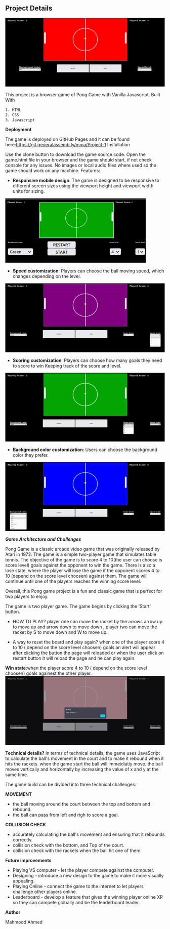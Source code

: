 ## Project Details

![Alt text](<Screenshot from 2023-07-12 16-11-36.png>)

This project is a browser game of Pong Game with Vanilla Javascript.
Built With

    1. HTML
    2. CSS
    3. Javascript

**Deployment**

The game is deployed on GitHub Pages and it can be found here:https://git.generalassemb.ly/mma/Project-1
Installation

Use the clone button to download the game source code. Open the game.html file in your browser and the game should start, if not check console for any issues. No images or local audio files where used so the game should work on any machine.
Features:

- **Responsive mobile design**:
  The game is designed to be responsive to different screen sizes using the viewport height and viewport width units for sizing.

![Alt text](<Screenshot from 2023-07-13 09-58-58.png>)

- **Speed customization**:
  Players can choose the ball moving speed, which changes depending on the level.

![Alt text](<Screenshot from 2023-07-12 16-48-00.png>)

- **Scoring customization**:
  Players can choose how many goals they need to score to win Keeping track of the score and level.

![Alt text](<Screenshot from 2023-07-12 16-47-42.png>)

- **Background color customization**:
  Users can choose the background color they prefer.

![Alt text](<Screenshot from 2023-07-12 16-44-32.png>)

**_Game Architecture and Challenges_**

Pong Game is a classic arcade video game that was originally released by Atari in 1972. The game is a simple two-player game that simulates table tennis. The objective of the game is to score 4 to 10(the user can choose is score level) goals against the opponent to win the game. There is also a lose state, where the player will lose the game if the opponent scores 4 to 10 (depend on the score level choosen) against them. The game will continue until one of the players reaches the winning score level.

Overall, this Pong game project is a fun and classic game that is perfect for two players to enjoy.

The game is two player game. The game begins by clicking the ‘Start’ button.

- HOW TO PLAY?
  player one can move the racket by the arrows arrow up to move up and arrow down to move down , player two can move the racket by S to move down and W to move up.

- A way to reset the board and play again?
  when one of the player score 4 to 10 ( depend on the score level choosen) goals an alert will appear after clicking the button the page will reloaded or when the user click on restart button it will reload the page and he can play again.

**Win state**:when the player score 4 to 10 ( depend on the score level choosen) goals againest the other player.
![Alt text](<Screenshot from 2023-07-12 16-48-49.png>)

**Technical details?**
In terms of technical details, the game uses JavaScript to calculate the ball's movement in the court and to make it rebound when it hits the rackets.
when the game start the ball will immeidiatly move.
the ball moves vertically and horizontally by increasing the value of x and y at the same time.

The game build can be divided into three technical challenges:

**MOVEMENT**

- the ball moving around the court between the top and bottom and rebound.
- the ball can pass from left and righ to score a goal.

**COLLISION CHECK**

- accurately calculating the ball's movement and ensuring that it rebounds correctly.
- collision check with the bottom, and Top of the court.
- collision check with the rackets when the ball hit one of them.

**Future improvements**

- Playing VS computer - let the player compete against the computer.
- Designing - introduce a new design to the game to make it more visually appealing.
- Playing Online - connect the game to the internet to let players challenge other players online.
- Leaderboard - develop a feature that gives the winning player online XP so they can compete globally and be the leaderboard leader.

**Author**

Mahmood Ahmed
